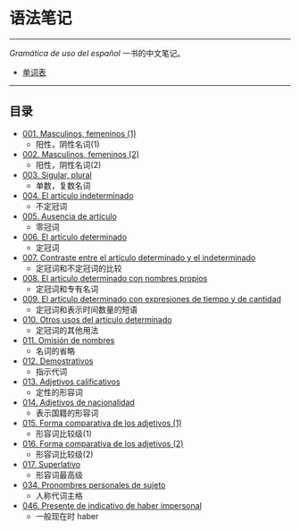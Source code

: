 # 语法笔记

---

_Gramática de uso del español_ 一书的中文笔记。

- [单词表](word-list.md)

---

## 目录

- [001. Masculinos, femeninos (1)](notes/001-el-hijo-la-hija.md)
  - 阳性，阴性名词(1)
- [002. Masculinos, femeninos (2)](notes/002-el-libro-la-mesa.md)
  - 阳性，阴性名词(2)
- [003. Sigular, plural](notes/003-libro-libros.md)
  - 单数，复数名词
- [004. El artículo indeterminado](notes/004-un-una-unos-unas.md)
  - 不定冠词
- [005. Ausencia de artículo](notes/005-un-coche-coche.md)
  - 零冠词
- [006. El artículo determinado](notes/006-el-la-los-las.md)
  - 定冠词
- [007. Contraste entre el artículo determinado y el indeterminado](notes/007-un-perro-el-perro.md)
  - 定冠词和不定冠词的比较
- [008. El artículo determinado con nombres propios](notes/008-el-señor-alonso-la-calle-mayor.md)
  - 定冠词和专有名词
- [009. El artículo determinado con expresiones de tiempo y de cantidad](notes/009-el-seis-de-enero.md)
  - 定冠词和表示时间数量的短语
- [010. Otros usos del artículo determinado](notes/010-tocar-la-guitarra.md)
  - 定冠词的其他用法
- [011. Omisión de nombres](notes/011-el-rojo-un-rojo.md)
  - 名词的省略
- [012. Demostrativos](notes/012-este-ese-aquel.md)
  - 指示代词
- [013. Adjetivos calificativos](notes/013-un-coche-pequeño.md)
  - 定性的形容词
- [014. Adjetivos de nacionalidad](notes/014-una-amiga-chilena.md)
  - 表示国籍的形容词
- [015. Forma comparativa de los adjetivos (1)](notes/015-más-caro-menos-trabajador.md)
  - 形容词比较级(1)
- [016. Forma comparativa de los adjetivos (2)](notes/016-tan-alto-igual-de-alto.md)
  - 形容词比较级(2)
- [017. Superlativo](notes/017-la-más-alta-el-menos-trabajador.md)
  - 形容词最高级
- [034. Pronombres personales de sujeto](notes/034-yo-tú-él.md)
  - 人称代词主格
- [046. Presente de indicativo de haber impersonal](notes/047-hay-un-vaso-en-la-mesa.md)
  - 一般现在时 haber
